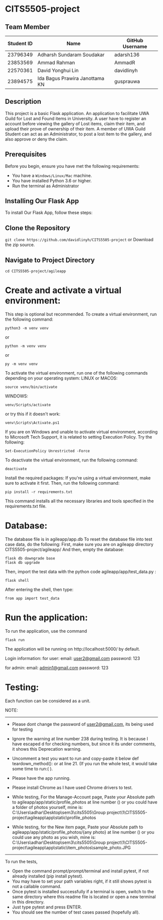 # CITS5505-project


## Team Member
| Student ID | Name         | GitHub Username |
|------------|--------------|-----------------|
| 23796349  | Adharsh Sundaram Soudakar     | adarsh136         |
| 23853569  | Ammad Rahman   | AmmadR       |
| 22570361  | David Yonghui Lin | davidlinyh     |
| 23894575  | Ida Bagus Prawira Janottama KN | gusprauwa     |

## Description
This project is a basic Flask application. An application to facilitate UWA Guild for Lost and Found items in University. 
A user have to register an account before viewing the gallery of Lost items, claim their item, and upload their prove of ownership of their item.
A member of UWA Guild Student can act as an Administrator, to post a lost item to the gallery, and also approve or deny the claim.

## Prerequisites
Before you begin, ensure you have met the following requirements:
- You have a `Windows/Linux/Mac` machine.
- You have installed Python 3.6 or higher.
- Run the terminal as Administrator

## Installing Our Flask App
To install Our Flask App, follow these steps:

## Clone the Repository
`git clone https://github.com/davidlinyh/CITS5505-project`
or
Download the zip source.

## Navigate to Project Directory
`cd CITS5505-project/agileapp`



# Create and activate a virtual environment:
This step is optional but recommended. To create a virtual environment, run the following command:
```
python3 -m venv venv
```
or 
```
python -m venv venv
```
or
```
py -m venv venv
```

To activate the virtual environment, run one of the following commands depending on your operating system:
LINUX or MACOS:
```
source venv/bin/activate     
```
WINDOWS:
```
venv/Scripts/activate       
```
or try this if it doesn't work:
```
venv\Scripts\Activate.ps1      
```

If you are on Windows and unable to activate virtual environment, according to Microsoft Tech Support, it is related to setting Execution Policy. Try the following:
```
Set-ExecutionPolicy Unrestricted -Force
```
To deactivate the virtual environment, run the following command:
```
deactivate
```
Install the required packages:
If you're using a virtual environment, make sure to activate it first. Then, run the following command:
```
pip install -r requirements.txt
```
This command installs all the necessary libraries and tools specified in the requirements.txt file.

# Database:
The database file is in agileapp/app.db
To reset the database file into test case data, do the following:
First, make sure you are on agileapp directory CITS5505-project/agileapp/ 
And then, empty the database:
```
flask db downgrade base
flask db upgrade
```
Then, import the test data with the python code agileapp/app/test_data.py :
```
flask shell
```
After entering the shell, then type:
```
from app import test_data
```

# Run the application:
To run the application, use the command
```
flask run
```
The application will be running on http://localhost:5000/ by default.

Login information:
for user:
email: user2@gmail.com
password: 123

for admin:
email: admin1@gmail.com
password: 123

# Testing:

Each function can be considered as a unit.

NOTE:
***************************************************************************************************************************************************************************************
* Please dont change the password of user2@gmail.com, its being used for testing

* Ignore the warning at line number 238 during testing. It is because I have escaped d for checking numbers, but since it its under comments, it shows this Deprecation warning.

* Uncomment a test you want to run and copy-paste it below def teardown_method(): or at line 21. (If you run the whole test, it would take some time to run:( ).

* Please have the app running.

* Please install Chrome as I have used Chrome drivers to test.

* While testing, For the Manage-Account page, Paste your Absolute path to agileapp/app/static/profile_photos at line number () or you could have a folder of photos yourself, mine is:
  C:\Users\adhar\Desktop\sem3\cits5505\Group project\1\CITS5505-project\agileapp\app\static\profile_photos

* While testing, for the New item page, Paste your Absolute path to agileapp/app/static/profile_photos/{any photo} at line number () or you could use any photo as you wish, mine is:
  C:\Users\adhar\Desktop\sem3\cits5505\Group project\1\CITS5505-project\agileapp\app\static\item_photos\sample_photo.JPG
***************************************************************************************************************************************************************************************

To run the tests, 
* Open the command prompt/prompt/terminal and install pytest, if not already installed (pip install pytest).
* You may have to set your path variables right, if it still shows pytest is not a callable command.
* Once pytest is installed successfully if a terminal is open, switch to the same directory where this readme file is located or open a new terminal in this directory.
* Just type pytest and press ENTER.
* You should see the number of test cases passed (hopefully all).

